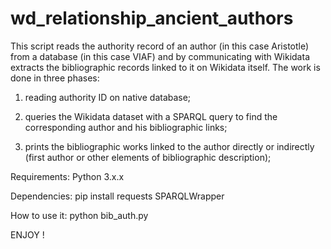# wd_relationship_ancient_authors

This script reads the authority record of an author (in this case Aristotle) ​​from a database (in this case VIAF) and by communicating with Wikidata extracts the bibliographic records linked to it on Wikidata itself. The work is done in three phases:

1) reading authority ID on native database;

2) queries the Wikidata dataset with a SPARQL query to find the corresponding author and his bibliographic links;

3) prints the bibliographic works linked to the author directly or indirectly (first author or other elements of bibliographic description);

Requirements: Python 3.x.x

Dependencies: pip install requests SPARQLWrapper

How to use it: python bib_auth.py

ENJOY !
